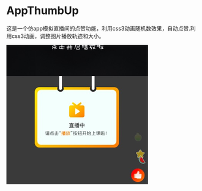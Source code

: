 # AppThumbUp
这是一个仿app模拟直播间的点赞功能，利用css3动画随机数效果，自动点赞.利用css3动画，调整图片播放轨迹和大小。


![image](https://raw.githubusercontent.com/xy970794632/AppThumbUp/master/%E4%BB%BFAPP%E7%9B%B4%E6%92%AD%E9%97%B4%E7%9A%84%E7%82%B9%E8%B5%9E%E6%95%88%E6%9E%9C/img/WechatIMG80.jpeg)
